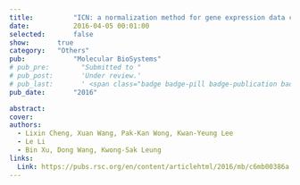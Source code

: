 ```yaml
---
title:          "ICN: a normalization method for gene expression data considering the over-expression of informative genes"
date:           2016-04-05 00:01:00
selected:       false
show:		true
category:	"Others"
pub:            "Molecular BioSystems"
# pub_pre:        "Submitted to "
# pub_post:       'Under review.'
# pub_last:       ' <span class="badge badge-pill badge-publication badge-success">Spotlight</span>'
pub_date:       "2016"

abstract:
cover:
authors:
  - Lixin Cheng, Xuan Wang, Pak-Kan Wong, Kwan-Yeung Lee
  - Le Li
  - Bin Xu, Dong Wang, Kwong-Sak Leung
links:
  Link: https://pubs.rsc.org/en/content/articlehtml/2016/mb/c6mb00386a
---
```

